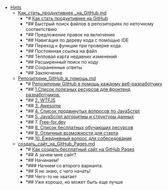 - <a href = "F:\Node_projects\Node_Way\NBase\_Md\_Index\_Git\contaners\Use_this\Hints\cat.Hints\dir.Hints.md">Hints</a>
    - <a href = "F:\Node_projects\Node_Way\NBase\_Md\_Index\_Git\contaners\Use_this\Hints\Как_стать_продуктивнее _на_GitHub.md">Как_стать_продуктивнее _на_GitHub.md</a>
        - *# [Как стать продуктивнее на GitHub](https://nuancesprog.ru/p/3111/)
        - *## Быстрый поиск файлов в репозиториях по неточному соответствию
        - *## Предложение правок на включение
        - *## Навигация по дереву кода с помощью IDE
        - *## Переход к функции при проверке кода
        - *## Постоянная ссылка на файл
        - *## Тепловая карта недавних изменений 
        - *## Расширенный поиск по коду
        - *## Сохраненные ответы 
        - *## Заключение 
    - <a href = "F:\Node_projects\Node_Way\NBase\_Md\_Index\_Git\contaners\Use_this\Hints\Репозитории_GitHub_в_помощь.md">Репозитории_GitHub_в_помощь.md</a>
        - *# [Репозитории GitHub в помощь каждому веб-разработчику](https://nuancesprog.ru/p/7074/)
        - *## [1.Список полезных ресурсов для фронтенд разработчиков.](https://github.com/RitikPatni/Front-End-Web-Development-Resources)
        - *## [2. WTFJS](https://github.com/denysdovhan/wtfjs)
        - *## [3. Awesome ](https://github.com/sindresorhus/awesome)
        - *## [4. Список продвинутых вопросов по JavaScript](https://github.com/lydiahallie/javascript-questions)
        - *## [5. JavaScript алгоритмы и структуры данных](https://github.com/trekhleb/javascript-algorithms)
        - *## 7. [Free-for.dev](https://github.com/ripienaar/free-for-dev)
        - *## [8. Список бесплатных обучающих ресурсов](https://github.com/EbookFoundation/free-programming-books)
        - *## [9. Отличные возможности для старта](https://github.com/MunGell/awesome-for-beginners)
        - *## [10. Ежедневный вопрос для собеседования](https://github.com/Advanced-Frontend/Daily-Interview-Question)
    - <a href = "F:\Node_projects\Node_Way\NBase\_Md\_Index\_Git\contaners\Use_this\Hints\создать_сайт_на_GitHub_Pages.md">создать_сайт_на_GitHub_Pages.md</a>
        - *# [Как создать бесплатный сайт на GitHub Pages](https://nuancesprog.ru/p/4318/)
        - *## А зачем мне сайт?
        - *## Начинаем!
        - *### Начнем со второго варианта.
        - *## Я не знаю, с чего начать!
        - *## Чего-то не хватает
        - *## Уже хорошо, но может быть еще лучше
